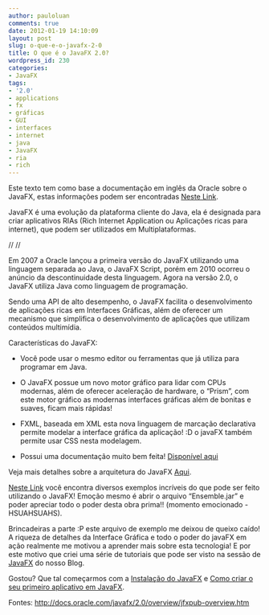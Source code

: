 ```yaml
---
author: pauloluan
comments: true
date: 2012-01-19 14:10:09
layout: post
slug: o-que-e-o-javafx-2-0
title: O que é o JavaFX 2.0?
wordpress_id: 230
categories:
- JavaFX
tags:
- '2.0'
- applications
- fx
- gráficas
- GUI
- interfaces
- internet
- java
- JavaFX
- ria
- rich
---
```


Este texto tem como base a documentação em inglês da Oracle sobre o JavaFX, estas informações podem ser encontradas [Neste Link](http://docs.oracle.com/javafx/2.0/overview/jfxpub-overview.htm).




JavaFX é uma evolução da plataforma cliente do Java, ela é designada para criar aplicativos RIAs (Rich Internet Application ou Aplicações ricas para internet), que podem ser utilizados em Multiplataformas.




<!-- more -->






// 
// 






Em 2007 a Oracle lançou a primeira versão do JavaFX utilizando uma linguagem separada ao Java, o JavaFX Script, porém em 2010 ocorreu o anúncio da descontinuidade desta linguagem. Agora na versão 2.0, o JavaFX utiliza Java como linguagem de programação.




Sendo uma API de alto desempenho, o JavaFX facilita o desenvolvimento de aplicações ricas em Interfaces Gráficas, além de oferecer um mecanismo que simplifica o desenvolvimento de aplicações que utilizam conteúdos multimídia.




Características do JavaFX:






	
  * Você pode usar o mesmo editor ou ferramentas que já utiliza para programar em Java.

	
  * O JavaFX possue um novo motor gráfico para lidar com CPUs modernas, além de oferecer aceleração de hardware, o “Prism”, com este motor gráfico as modernas interfaces gráficas além de bonitas e suaves, ficam mais rápidas!

	
  * FXML, baseada em XML esta nova linguagem de marcação declarativa permite modelar a interface gráfica da aplicação! :D o javaFX também permite usar CSS nesta modelagem.

	
  * Possui uma documentação muito bem feita! [Disponível aqui](//docs.oracle.com/javafx/2.0/api/index.html)




Veja mais detalhes sobre a arquitetura do JavaFX [Aqui](//docs.oracle.com/javafx/2.0/architecture/jfxpub-architecture.htm).




[Neste Link](//download.oracle.com/otn-pub/java/javafx/2.0.2-b08/javafx_samples-2_0_2.zip) você encontra diversos exemplos incríveis do que pode ser feito utilizando o JavaFX! Emoção mesmo é abrir o arquivo “Ensemble.jar” e poder apreciar todo o poder desta obra prima!! (momento emocionado *-* HSUAHSUAHS).




Brincadeiras a parte :P este arquivo de exemplo me deixou de queixo caído! A riqueza de detalhes da Interface Gráfica e todo o poder do javaFX em ação realmente me motivou a aprender mais sobre esta tecnologia! E por este motivo que criei uma série de tutoriais que pode ser visto na sessão de [JavaFX](http://javalees.wordpress.com/category/programacao/javafx/) do nosso Blog.




Gostou? Que tal começarmos com a [Instalação do JavaFX](http://javalees.wordpress.com/2012/01/18/como-instalar-javafx-2-0/) e [Como criar o seu primeiro aplicativo em JavaFX](http://javalees.wordpress.com/2012/01/18/hello-world-em-javafx-2-0/).





Fontes: http://docs.oracle.com/javafx/2.0/overview/jfxpub-overview.htm















